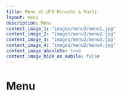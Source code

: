 ```yaml
---
title: Menu at UFO Hibachi & Sushi
layout: menu
description: Menu
content_image_1: "images/menu2/menu1.jpg"
content_image_2: "images/menu2/menu2.jpg"
content_image_3: "images/menu2/menu3.jpg"
content_image_4: "images/menu2/menu4.jpg"
content_image_absolute: true
content_image_hide_on_mobile: false
---
```


# <b>Menu</b>